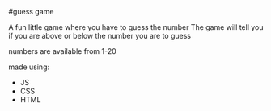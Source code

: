 #guess game

A fun little game where you have to guess the number
The game will tell you if you are above or below the number you are to guess

numbers are available from 1-20

made using: 
- JS
- CSS
- HTML
